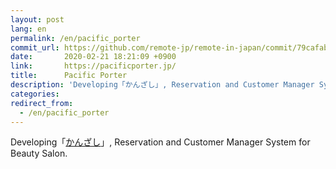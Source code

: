 ```yaml
---
layout: post
lang: en
permalink: /en/pacific_porter
commit_url: https://github.com/remote-jp/remote-in-japan/commit/79cafab0e3d6fe36889fb880dbaae4ba9e7ac68f
date:       2020-02-21 18:21:09 +0900
link:       https://pacificporter.jp/
title:      Pacific Porter
description: 'Developing「かんざし」, Reservation and Customer Manager System for Beauty Salon.'
categories: 
redirect_from:
  - /en/pacific_porter
---
```


<p>Developing「<a href="https://kanzashi.com/">かんざし</a>」, Reservation and Customer Manager System for Beauty Salon.</p>
